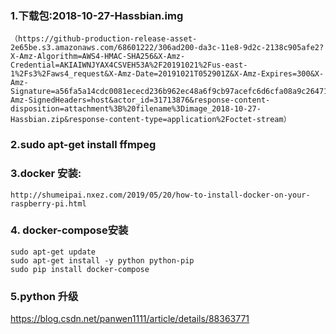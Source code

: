 ### 1.下载包:2018-10-27-Hassbian.img 
    （https://github-production-release-asset-2e65be.s3.amazonaws.com/68601222/306ad200-da3c-11e8-9d2c-2138c905afe2?X-Amz-Algorithm=AWS4-HMAC-SHA256&X-Amz-Credential=AKIAIWNJYAX4CSVEH53A%2F20191021%2Fus-east-1%2Fs3%2Faws4_request&X-Amz-Date=20191021T052901Z&X-Amz-Expires=300&X-Amz-Signature=a56fa5a14cdc0081ececd236b962ec48a6f9cb97acefc6d6cfa08a9c2647105a&X-Amz-SignedHeaders=host&actor_id=31713876&response-content-disposition=attachment%3B%20filename%3Dimage_2018-10-27-Hassbian.zip&response-content-type=application%2Foctet-stream）
### 2.sudo apt-get install ffmpeg

### 3.docker 安装:
    http://shumeipai.nxez.com/2019/05/20/how-to-install-docker-on-your-raspberry-pi.html
    
### 4. docker-compose安装
    sudo apt-get update
    sudo apt-get install -y python python-pip
    sudo pip install docker-compose
### 5.python 升级
   https://blog.csdn.net/panwen1111/article/details/88363771
    
    
